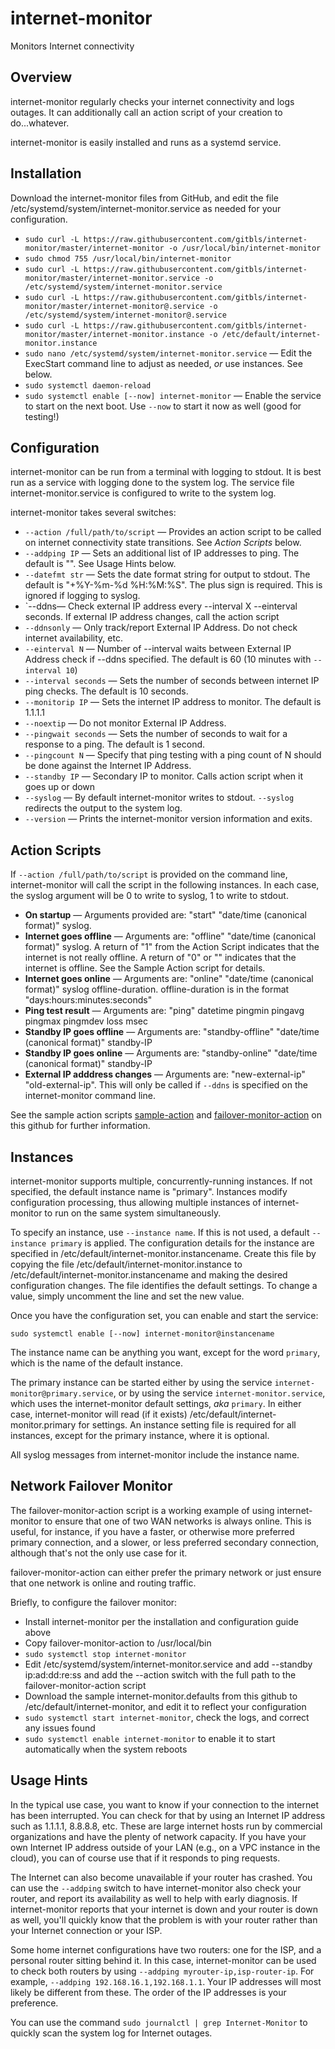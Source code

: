 # internet-monitor
Monitors Internet connectivity

## Overview

internet-monitor regularly checks your internet connectivity and logs outages. It can additionally call an action script of your creation to do...whatever.

internet-monitor is easily installed and runs as a systemd service. 

## Installation

Download the internet-monitor files from GitHub, and edit the file /etc/systemd/system/internet-monitor.service as needed for your configuration.

* `sudo curl -L https://raw.githubusercontent.com/gitbls/internet-monitor/master/internet-monitor -o /usr/local/bin/internet-monitor`
* `sudo chmod 755 /usr/local/bin/internet-monitor`
* `sudo curl -L https://raw.githubusercontent.com/gitbls/internet-monitor/master/internet-monitor.service -o /etc/systemd/system/internet-monitor.service`
* `sudo curl -L https://raw.githubusercontent.com/gitbls/internet-monitor/master/internet-monitor@.service -o /etc/systemd/system/internet-monitor@.service`
* `sudo curl -L https://raw.githubusercontent.com/gitbls/internet-monitor/master/internet-monitor.instance -o /etc/default/internet-monitor.instance`
* `sudo nano /etc/systemd/system/internet-monitor.service` &mdash; Edit the ExecStart command line to adjust as needed, *or* use instances. See below.
* `sudo systemctl daemon-reload`
* `sudo systemctl enable [--now] internet-monitor` &mdash; Enable the service to start on the next boot. Use `--now` to start it now as well (good for testing!)

## Configuration

internet-monitor can be run from a terminal with logging to stdout. It is best run as a service with logging done to the system log. The service file internet-monitor.service is configured to write to the system log.

internet-monitor takes several switches:

* `--action /full/path/to/script` &mdash; Provides an action script to be called on internet connectivity state transitions. See *Action Scripts* below.
* `--addping IP` &mdash; Sets an additional list of IP addresses to ping. The default is "". See Usage Hints below.
* `--datefmt str` &mdash; Sets the date format string for output to stdout. The default is "+%Y-%m-%d %H:%M:%S". The plus sign is required. This is ignored if logging to syslog.
* `--ddns&mdash; Check external IP address every --interval X --einterval seconds. If external IP address changes, call the action script 
* `--ddnsonly` &mdash; Only track/report External IP Address. Do not check internet availability, etc.
* `--einterval N` &mdash; Number of --interval waits between External IP Address check if --ddns specified. The default is 60 (10 minutes with `--interval 10`)
* `--interval seconds` &mdash; Sets the number of seconds between internet IP ping checks. The default is 10 seconds.
* `--monitorip IP` &mdash; Sets the internet IP address to monitor. The default is 1.1.1.1
* `--noextip`  &mdash; Do not monitor External IP Address.
* `--pingwait seconds` &mdash; Sets the number of seconds to wait for a response to a ping. The default is 1 second.
* `--pingcount N` &mdash; Specify that ping testing with a ping count of N should be done against the Internet IP Address.
* `--standby IP` &mdash; Secondary IP to monitor. Calls action script when it goes up or down
* `--syslog` &mdash; By default internet-monitor writes to stdout. `--syslog` redirects the output to the system log.
* `--version` &mdash; Prints the internet-monitor version information and exits.

## Action Scripts

If `--action /full/path/to/script` is provided on the command line, internet-monitor will call the script in the following instances. In each case, the syslog argument will be 0 to write to syslog, 1 to write to stdout.

* **On startup** &mdash; Arguments provided are: "start" "date/time (canonical format)" syslog. 
* **Internet goes offline** &mdash; Arguments are: "offline" "date/time (canonical format)" syslog. A return of "1" from the Action Script indicates that the internet is not really offline. A return of "0" or "" indicates that the internet is offline. See the Sample Action script for details.
* **Internet goes online** &mdash; Arguments are: "online" "date/time (canonical format)" syslog offline-duration. offline-duration is in the format "days:hours:minutes:seconds"
* **Ping test result**  &mdash;  Arguments are: "ping" datetime pingmin pingavg pingmax pingmdev loss msec
* **Standby IP goes offline** &mdash; Arguments are: "standby-offline" "date/time (canonical format)" standby-IP
* **Standby IP goes online** &mdash; Arguments are: "standby-online" "date/time (canonical format)" standby-IP
* **External IP adddress changes** &mdash; Arguments are: "new-external-ip" "old-external-ip". This will only be called if `--ddns` is specified on the internet-monitor command line.

See the sample action scripts [sample-action](https://github.com/gitbls/internet-monitor/blob/master/sample-action) and [failover-monitor-action](https://github.com/gitbls/internet-monitor/blob/master/failover-monitor-action) on this github for further information.

## Instances

internet-monitor supports multiple, concurrently-running instances. If not specified, the default instance name is "primary". Instances modify configuration processing, thus allowing multiple instances of internet-monitor to run on the same system simultaneously.

To specify an instance, use `--instance name`. If this is not used, a default `--instance primary` is applied. The configuration details for the instance are specified in /etc/default/internet-monitor.instancename. Create this file by copying the file /etc/default/internet-monitor.instance to /etc/default/internet-monitor.instancename and making the desired configuration changes. The file identifies the default settings. To change a value, simply uncomment the line and set the new value.

Once you have the configuration set, you can enable and start the service:

`sudo systemctl enable [--now] internet-monitor@instancename`

The instance name can be anything you want, except for the word `primary`, which is the name of the default instance.

The primary instance can be started either by using the service `internet-monitor@primary.service`, or by using the service `internet-monitor.service`, which uses the internet-monitor default settings, *aka* `primary`. In either case, internet-monitor will read (if it exists) /etc/default/internet-monitor.primary for settings. An instance setting file is required for all instances, except for the primary instance, where it is optional.

All syslog messages from internet-monitor include the instance name.

## Network Failover Monitor

The failover-monitor-action script is a working example of using internet-monitor to ensure that one of two WAN networks is always online. This is useful, for instance, if you have a faster, or otherwise more preferred primary connection, and a slower, or less preferred secondary connection, although that's not the only use case for it.

failover-monitor-action can either prefer the primary network or just ensure that one network is online and routing traffic.

Briefly, to configure the failover monitor:

* Install internet-monitor per the installation and configuration guide above
* Copy failover-monitor-action to /usr/local/bin
* `sudo systemctl stop internet-monitor`
* Edit /etc/systemd/system/internet-monitor.service and add --standby ip:ad:dd:re:ss and add the --action switch with the full path to the failover-monitor-action script
* Download the sample internet-monitor.defaults from this github to /etc/default/internet-monitor, and edit it to reflect your configuration
* `sudo systemctl start internet-monitor`, check the logs, and correct any issues found
* `sudo systemctl enable internet-monitor` to enable it to start automatically when the system reboots


## Usage Hints

In the typical use case, you want to know if your connection to the internet has been interrupted. You can check for that by using an Internet IP address such as 1.1.1.1, 8.8.8.8, etc. These are large internet hosts run by commercial organizations and have the plenty of network capacity. If you have your own Internet IP address outside of your LAN (e.g., on a VPC instance in the cloud), you can of course use that if it responds to ping requests.

The Internet can also become unavailable if your router has crashed. You can use the `--addping` switch to have internet-monitor also check your router, and report its availability as well to help with early diagnosis. If internet-monitor reports that your internet is down and your router is down as well, you'll quickly know that the problem is with your router rather than your Internet connection or your ISP.

Some home internet configurations have two routers: one for the ISP, and a personal router sitting behind it. In this case, internet-monitor can be used to check both routers by using `--addping myrouter-ip,isp-router-ip`. For example, `--addping 192.168.16.1,192.168.1.1`. Your IP addresses will most likely be different from these. The order of the IP addresses is your preference.

You can use the command `sudo journalctl | grep Internet-Monitor` to quickly scan the system log for Internet outages.
